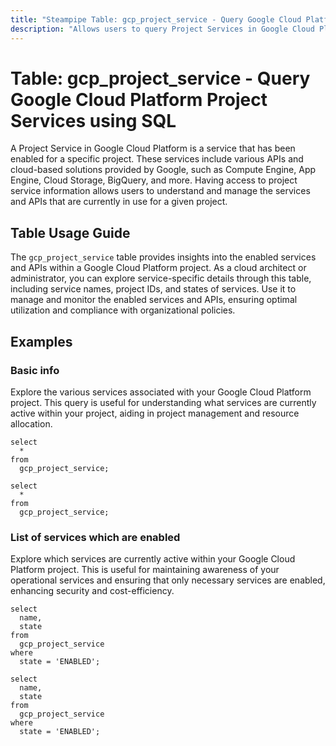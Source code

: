```yaml
---
title: "Steampipe Table: gcp_project_service - Query Google Cloud Platform Project Services using SQL"
description: "Allows users to query Project Services in Google Cloud Platform, specifically to get details about the enabled APIs and services for each project."
---
```


# Table: gcp_project_service - Query Google Cloud Platform Project Services using SQL

A Project Service in Google Cloud Platform is a service that has been enabled for a specific project. These services include various APIs and cloud-based solutions provided by Google, such as Compute Engine, App Engine, Cloud Storage, BigQuery, and more. Having access to project service information allows users to understand and manage the services and APIs that are currently in use for a given project.

## Table Usage Guide

The `gcp_project_service` table provides insights into the enabled services and APIs within a Google Cloud Platform project. As a cloud architect or administrator, you can explore service-specific details through this table, including service names, project IDs, and states of services. Use it to manage and monitor the enabled services and APIs, ensuring optimal utilization and compliance with organizational policies.

## Examples

### Basic info
Explore the various services associated with your Google Cloud Platform project. This query is useful for understanding what services are currently active within your project, aiding in project management and resource allocation.

```sql+postgres
select
  *
from
  gcp_project_service;
```

```sql+sqlite
select
  *
from
  gcp_project_service;
```

### List of services which are enabled
Explore which services are currently active within your Google Cloud Platform project. This is useful for maintaining awareness of your operational services and ensuring that only necessary services are enabled, enhancing security and cost-efficiency.

```sql+postgres
select
  name,
  state
from
  gcp_project_service
where
  state = 'ENABLED';
```

```sql+sqlite
select
  name,
  state
from
  gcp_project_service
where
  state = 'ENABLED';
```